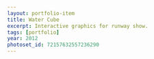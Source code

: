 ```yaml
---
layout: portfolio-item
title: Water Cube
excerpt: Interactive graphics for runway show.
tags: [portfolio]
year: 2012
photoset_id: 72157632557236290
---
```

